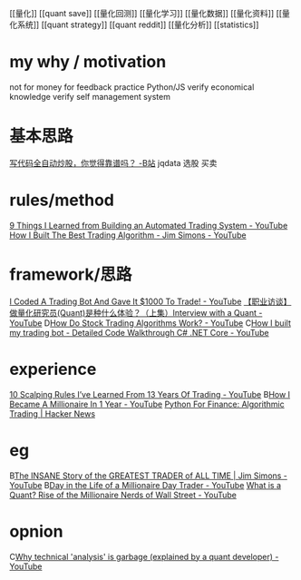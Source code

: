[[量化]]
[[quant save]]
[[量化回测]]
[[量化学习]]
[[量化数据]]
[[量化资料]]
[[量化系统]]
[[quant strategy]]
[[quant reddit]]
[[量化分析]]
[[statistics]]

# my why / motivation
not for money
for feedback
practice Python/JS
verify economical knowledge
verify self management system
# 基本思路
[写代码全自动炒股，你觉得靠谱吗？ -B站](https://www.bilibili.com/video/BV1Z44y1874X)
	jqdata 选股 买卖

# rules/method
[9 Things I Learned from Building an Automated Trading System - YouTube](https://www.youtube.com/watch?v=8oY1NdPm0mA)
[How I Built The Best Trading Algorithm - Jim Simons - YouTube](https://www.youtube.com/watch?v=IZeo-Vj4dco)

# framework/思路
[I Coded A Trading Bot And Gave It $1000 To Trade! - YouTube](https://www.youtube.com/watch?v=-MHhA-Y3DSk)
[【职业访谈】做量化研究员(Quant)是种什么体验？（上集）Interview with a Quant - YouTube](https://www.youtube.com/watch?v=-xyQhT1mOXI)
D[How Do Stock Trading Algorithms Work? - YouTube](https://www.youtube.com/watch?v=OPm_EDTrz7Y)
C[How I built my trading bot - Detailed Code Walkthrough C# .NET Core - YouTube](https://www.youtube.com/watch?v=LPQFUME0GGA)

# experience
[10 Scalping Rules I’ve Learned From 13 Years Of Trading - YouTube](https://www.youtube.com/watch?v=jQyKOXxCt7Y)
B[How I Became A Millionaire In 1 Year - YouTube](https://www.youtube.com/watch?v=n2gYhNyhffk)
[Python For Finance: Algorithmic Trading | Hacker News](https://news.ycombinator.com/item?id=14469477)

# eg
B[The INSANE Story of the GREATEST TRADER of ALL TIME | Jim Simons - YouTube](https://www.youtube.com/watch?v=weD2tVLaIEQ)
B[Day in the Life of a Millionaire Day Trader - YouTube](https://www.youtube.com/watch?v=y5uEcdQBKsI)
[What is a Quant? Rise of the Millionaire Nerds of Wall Street - YouTube](https://www.youtube.com/watch?v=kFiiMymTtO0)

# opnion
C[Why technical 'analysis' is garbage (explained by a quant developer) - YouTube](https://www.youtube.com/watch?v=egjfIuvy6Uw)